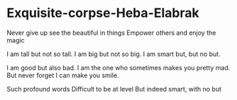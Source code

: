 # Exquisite-corpse-Heba-Elabrak

Never give up 
see the beautiful in things 
Empower others and enjoy the magic 

I am tall but not so tall.
I am big but not so big.
I am smart but, but no but.

I am good but also bad. 
I am the one who sometimes makes you pretty mad. 
But never forget I can make you smile.

Such profound words
Difficult to be at level 
But indeed smart, with no but

